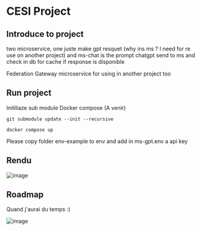 # CESI Project

## Introduce to project

two microservice, one juste make gpt resquet (why ins ms ? I need for re use on another project) and ms-chat is the prompt chatgpt send to ms and check in db for cache if response is disponible

Federation Gateway microservice for using in another project too

## Run project

Initiliaze sub module
Docker compose
(A venir)

```
git submodule update --init --recursive
```
```
docker compose up
```

Please copy folder env-example to env and add in ms-gpt.env a api key

## Rendu

![image](https://github.com/Killian-Aidalinfo/RapidoRelax-CESI/assets/146849979/c7901357-3bc7-439f-9139-69ae285f9580)

## Roadmap

Quand j'aurai du temps :)

![image](https://github.com/Killian-Aidalinfo/RapidoRelax-CESI/assets/146849979/622f00d3-b33a-4a9d-83a5-5db0fb54aecb)
